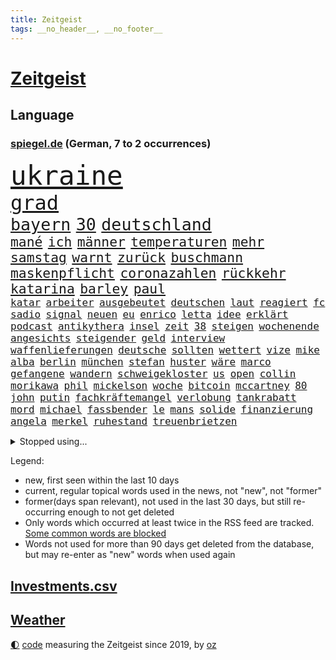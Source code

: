 ```yaml
---
title: Zeitgeist
tags: __no_header__, __no_footer__
---
```


# [Zeitgeist](https://oliz.io/zeitgeist/)

## Language

<h3><a href="https://www.spiegel.de" target="_blank">spiegel.de</a> (German, 7 to 2 occurrences)</h3>
<p style="font-family:monospace">
<span style="font-size:32pt"><a href="news_links.html#ukraine" class="current">ukraine</a></span>
<br>
<span style="font-size:24pt"><a href="news_links.html#grad" class="current">grad</a></span>
<br>
<span style="font-size:20pt"><a href="news_links.html#bayern" class="current">bayern</a></span>
<span style="font-size:20pt"><a href="news_links.html#30" class="current">30</a></span>
<span style="font-size:20pt"><a href="news_links.html#deutschland" class="current">deutschland</a></span>
<br>
<span style="font-size:16pt"><a href="news_links.html#mané" class="current">mané</a></span>
<span style="font-size:16pt"><a href="news_links.html#ich" class="current">ich</a></span>
<span style="font-size:16pt"><a href="news_links.html#männer" class="current">männer</a></span>
<span style="font-size:16pt"><a href="news_links.html#temperaturen" class="current">temperaturen</a></span>
<span style="font-size:16pt"><a href="news_links.html#mehr" class="current">mehr</a></span>
<span style="font-size:16pt"><a href="news_links.html#samstag" class="current">samstag</a></span>
<span style="font-size:16pt"><a href="news_links.html#warnt" class="current">warnt</a></span>
<span style="font-size:16pt"><a href="news_links.html#zurück" class="current">zurück</a></span>
<span style="font-size:16pt"><a href="news_links.html#buschmann" class="current">buschmann</a></span>
<span style="font-size:16pt"><a href="news_links.html#maskenpflicht" class="current">maskenpflicht</a></span>
<span style="font-size:16pt"><a href="news_links.html#coronazahlen" class="current">coronazahlen</a></span>
<span style="font-size:16pt"><a href="news_links.html#rückkehr" class="current">rückkehr</a></span>
<span style="font-size:16pt"><a href="news_links.html#katarina" class="current">katarina</a></span>
<span style="font-size:16pt"><a href="news_links.html#barley" class="current">barley</a></span>
<span style="font-size:16pt"><a href="news_links.html#paul" class="current">paul</a></span>
<br>
<span style="font-size:12pt"><a href="news_links.html#katar" class="current">katar</a></span>
<span style="font-size:12pt"><a href="news_links.html#arbeiter" class="current">arbeiter</a></span>
<span style="font-size:12pt"><a href="news_links.html#ausgebeutet" class="new">ausgebeutet</a></span>
<span style="font-size:12pt"><a href="news_links.html#deutschen" class="current">deutschen</a></span>
<span style="font-size:12pt"><a href="news_links.html#laut" class="current">laut</a></span>
<span style="font-size:12pt"><a href="news_links.html#reagiert" class="current">reagiert</a></span>
<span style="font-size:12pt"><a href="news_links.html#fc" class="current">fc</a></span>
<span style="font-size:12pt"><a href="news_links.html#sadio" class="current">sadio</a></span>
<span style="font-size:12pt"><a href="news_links.html#signal" class="current">signal</a></span>
<span style="font-size:12pt"><a href="news_links.html#neuen" class="current">neuen</a></span>
<span style="font-size:12pt"><a href="news_links.html#eu" class="current">eu</a></span>
<span style="font-size:12pt"><a href="news_links.html#enrico" class="new">enrico</a></span>
<span style="font-size:12pt"><a href="news_links.html#letta" class="new">letta</a></span>
<span style="font-size:12pt"><a href="news_links.html#idee" class="current">idee</a></span>
<span style="font-size:12pt"><a href="news_links.html#erklärt" class="current">erklärt</a></span>
<span style="font-size:12pt"><a href="news_links.html#podcast" class="current">podcast</a></span>
<span style="font-size:12pt"><a href="news_links.html#antikythera" class="new">antikythera</a></span>
<span style="font-size:12pt"><a href="news_links.html#insel" class="current">insel</a></span>
<span style="font-size:12pt"><a href="news_links.html#zeit" class="current">zeit</a></span>
<span style="font-size:12pt"><a href="news_links.html#38" class="current">38</a></span>
<span style="font-size:12pt"><a href="news_links.html#steigen" class="current">steigen</a></span>
<span style="font-size:12pt"><a href="news_links.html#wochenende" class="current">wochenende</a></span>
<span style="font-size:12pt"><a href="news_links.html#angesichts" class="current">angesichts</a></span>
<span style="font-size:12pt"><a href="news_links.html#steigender" class="current">steigender</a></span>
<span style="font-size:12pt"><a href="news_links.html#geld" class="current">geld</a></span>
<span style="font-size:12pt"><a href="news_links.html#interview" class="current">interview</a></span>
<span style="font-size:12pt"><a href="news_links.html#waffenlieferungen" class="current">waffenlieferungen</a></span>
<span style="font-size:12pt"><a href="news_links.html#deutsche" class="current">deutsche</a></span>
<span style="font-size:12pt"><a href="news_links.html#sollten" class="current">sollten</a></span>
<span style="font-size:12pt"><a href="news_links.html#wettert" class="current">wettert</a></span>
<span style="font-size:12pt"><a href="news_links.html#vize" class="new">vize</a></span>
<span style="font-size:12pt"><a href="news_links.html#mike" class="current">mike</a></span>
<span style="font-size:12pt"><a href="news_links.html#alba" class="new">alba</a></span>
<span style="font-size:12pt"><a href="news_links.html#berlin" class="current">berlin</a></span>
<span style="font-size:12pt"><a href="news_links.html#münchen" class="current">münchen</a></span>
<span style="font-size:12pt"><a href="news_links.html#stefan" class="current">stefan</a></span>
<span style="font-size:12pt"><a href="news_links.html#huster" class="new">huster</a></span>
<span style="font-size:12pt"><a href="news_links.html#wäre" class="current">wäre</a></span>
<span style="font-size:12pt"><a href="news_links.html#marco" class="current">marco</a></span>
<span style="font-size:12pt"><a href="news_links.html#gefangene" class="current">gefangene</a></span>
<span style="font-size:12pt"><a href="news_links.html#wandern" class="current">wandern</a></span>
<span style="font-size:12pt"><a href="news_links.html#schweigekloster" class="new">schweigekloster</a></span>
<span style="font-size:12pt"><a href="news_links.html#us" class="new">us</a></span>
<span style="font-size:12pt"><a href="news_links.html#open" class="current">open</a></span>
<span style="font-size:12pt"><a href="news_links.html#collin" class="new">collin</a></span>
<span style="font-size:12pt"><a href="news_links.html#morikawa" class="new">morikawa</a></span>
<span style="font-size:12pt"><a href="news_links.html#phil" class="current">phil</a></span>
<span style="font-size:12pt"><a href="news_links.html#mickelson" class="current">mickelson</a></span>
<span style="font-size:12pt"><a href="news_links.html#woche" class="current">woche</a></span>
<span style="font-size:12pt"><a href="news_links.html#bitcoin" class="current">bitcoin</a></span>
<span style="font-size:12pt"><a href="news_links.html#mccartney" class="current">mccartney</a></span>
<span style="font-size:12pt"><a href="news_links.html#80" class="current">80</a></span>
<span style="font-size:12pt"><a href="news_links.html#john" class="current">john</a></span>
<span style="font-size:12pt"><a href="news_links.html#putin" class="current">putin</a></span>
<span style="font-size:12pt"><a href="news_links.html#fachkräftemangel" class="current">fachkräftemangel</a></span>
<span style="font-size:12pt"><a href="news_links.html#verlobung" class="new">verlobung</a></span>
<span style="font-size:12pt"><a href="news_links.html#tankrabatt" class="current">tankrabatt</a></span>
<span style="font-size:12pt"><a href="news_links.html#mord" class="current">mord</a></span>
<span style="font-size:12pt"><a href="news_links.html#michael" class="current">michael</a></span>
<span style="font-size:12pt"><a href="news_links.html#fassbender" class="new">fassbender</a></span>
<span style="font-size:12pt"><a href="news_links.html#le" class="current">le</a></span>
<span style="font-size:12pt"><a href="news_links.html#mans" class="new">mans</a></span>
<span style="font-size:12pt"><a href="news_links.html#solide" class="new">solide</a></span>
<span style="font-size:12pt"><a href="news_links.html#finanzierung" class="current">finanzierung</a></span>
<span style="font-size:12pt"><a href="news_links.html#angela" class="current">angela</a></span>
<span style="font-size:12pt"><a href="news_links.html#merkel" class="current">merkel</a></span>
<span style="font-size:12pt"><a href="news_links.html#ruhestand" class="current">ruhestand</a></span>
<span style="font-size:12pt"><a href="news_links.html#treuenbrietzen" class="new">treuenbrietzen</a></span>
</p>
<details>
<summary>Stopped using...</summary>
<p class="former" style="font-size:12pt">
historiker(605) diskussion(604) generalsekretär(604) kommunen(604) festnahme(603) la(603) locker(603) maske(603) reiner(603) 5(602) abends(602) ausgezeichnet(602) beantragen(602) eingereicht(602) figur(602) sv(602) verbraucherschützer(602) weitet(602) brücke(601) daraufhin(601) klimaneutral(601) november(601) summe(601) überwinden(601) ausnahmen(600) geduld(600) kritische(600) rostock(600) sekunden(600) verhängen(600) weltweite(600) wünschen(600) coronahilfen(599) klaren(599) rainer(599) riss(599) stiftung(599) theater(599) warentest(599) zahlreichen(599) dauer(598) deswegen(598) erstaunlich(598) schaltet(598) teslachef(598) wählt(598) zurückgetreten(598) 33(597) coronaimpfstoffe(597) erziehung(597) lakers(597) masken(597) militärs(597) nordsee(597) präsentieren(597) sarscov2(597) schulze(597) wählen(597) abstimmen(596) eingesetzt(596) erlitten(596) gebraucht(596) gewaltig(596) lebte(596) spdpolitikerin(596) sports(596) steuert(596) strafen(596) vereinten(596) verschoben(596) wahrheit(596) weitergegeben(596) west(596) übergeben(596) athleten(595) ausschreitungen(595) enthüllt(595) gedenken(595) leere(595) niveau(595) priester(595) verbindung(595) überschattet(595) abwehr(594) deutet(594) facebook(594) freiheit(594) ifoinstitut(594) kurzarbeit(594) medikamente(594) zuge(594) berichterstattung(593) diego(593) djokovic(593) fußballprofi(593) höchststand(593) juden(593) libyen(593) planeten(593) preisen(593) verhängte(593) wälder(593) arbeitgeber(592) künftigen(592) schmidt(592) usregierung(592) bundesstaat(591) demonstrationen(591) dominiert(591) einstigen(591) elektroauto(591) forderung(591) geflogen(591) hotels(591) kieler(591) oberste(591) träumen(591) verzicht(591) branchen(590) gesteht(590) passen(590) unbedingt(590) amnesty(589) entscheidend(589) körperverletzung(589) langfristig(589) verfolgt(589) verlierer(589) beschuldigt(588) kindesmissbrauch(588) kultur(588) nerven(588) quer(588) wütend(588) üben(588) beteiligung(587) freund(587) klassiker(587) wirtschaftsministerium(587) abzug(586) feld(586) milde(586) pflanzen(586) springt(586) südafrika(586) schlechtes(585) ständig(585) amerikanischen(584) bürgermeisterin(584) jerusalem(584) prognosen(584) starker(584) verkaufen(584) arabische(583) bob(582) affäre(581) beklagt(581) vieles(581) bundesgesundheitsminister(580) februar(580) wirtschaftswachstum(580) zerstören(580) erschienen(579) vorgegangen(579) ausgesetzt(578) defensive(578) limit(578) stiegen(578) uefa(578) eigenem(577) erzielte(577) holocaust(577) jahrestag(577) eben(576) fortschritte(573) größere(573) bangt(572) einig(570) hohem(570) springen(570) uni(570) landesweit(569) bürgerinnen(568) niedrig(568) präsidentenwahl(568) s(568) bezeichnete(567) klimaziele(567) bangen(566) spannend(566) intensivstation(560) patzt(560) staatlichen(560) abermals(559) erforscht(557) schätzen(557) türen(557) liberalen(556) wiedergewählt(551) annäherung(547) gala(542) rache(542) farbe(536) möglichkeit(536) herzinfarkt(535) versammelt(532) einfache(530) erzieher(529) liter(529) 58(528) berühmtesten(528) zweieinhalb(525) explodiert(519) festgesetzt(517) rekorde(517) enthält(500) rasche(494) infos(489) medizinischen(489) geheimen(488) iv(488) schiebt(483) konfrontation(482) gaspipeline(477) gezielt(475) unionsfraktion(470) verlusten(466) kannte(465) medaille(459) recherche(457) missbrauchsvorwürfen(452) notstand(448) bürgerrechtler(443) universitäten(441) stimmenfang(437) gekippt(435) redaktion(434) gregor(431) doppelte(430) greenpeace(422) reformieren(422) vehement(416) herausragende(414) 250(412) scharfen(411) joseph(409) stoltenberg(404) kubicki(402) statistik(395) wissenschaftliche(394) eskalierte(393) 2045(386) regierungskoalition(382) potsdamer(376) abgegeben(375) absolute(374) 83(373) kontinent(365) parlamentswahlen(365) aktionäre(354) fassung(352) berge(351) belgischen(350) jamaika(345) aussterben(343) leichten(343) raste(339) truppe(339) flüchtet(338) schwangeren(333) coup(330) seenot(330) emirate(327) vierjährige(326) erhebung(322) warnungen(321) beides(320) kürzen(319) 33jährige(317) rechtens(316) bedankt(313) versehen(313) las(311) vegas(311) flut(308) erscheint(302) bauprojekte(301) ahrtal(298) maurer(298) höchstwert(297) zutritt(295) dämpfen(289) rückendeckung(288) war's(288) nachspielzeit(286) boosterimpfung(285) lieferprobleme(282) jahrzehnt(281) ali(279) düsseldorfer(278) fatalen(278) verstecken(278) inneren(276) human(274) haushalt(273) moderner(273) neuesten(269) music(268) ussoldaten(268) zorn(268) logistik(266) harris(265) volkspartei(259) hilfsorganisationen(258) ausgeschöpft(256) staatspräsident(256) hoffmann(255) längsten(255) staatsanwältin(249) finanzhilfen(246) ostdeutschen(246) angezündet(245) hell(245) spiegelspitzengespräch(245) terodde(245) älteste(242) bitcoins(241) exklusiven(241) kurzer(241) radikalen(239) derby(238) kremlsprecher(238) mutmaßliches(238) zündeten(237) demo(236) verdoppeln(235) amtskollegen(234) störungen(233) gezielte(231) annulliert(230) sam(230) virtuellen(230) wahlergebnis(230) grünenpolitiker(229) klägerin(229) halbes(227) kindesmissbrauchs(227) presseschau(227) hendrik(225) knappheit(225) lindern(225) mächtig(225) elke(224) heidenreich(224) nullcovidstrategie(224) warburg(223) gasversorgung(222) morde(222) 260(219) erzeugerpreise(219) saal(219) messenger(218) volksverhetzung(218) irische(217) aktivitäten(216) beantwortet(213) kampfjets(213) bereichen(212) bremens(212) 74(211) gewaltsamer(211) überlastung(211) begleichen(210) töchtern(208) euländer(207) zufällig(207) frühling(206) füllkrug(205) materialien(205) niclas(205) soziologe(205) kräftigen(204) lockt(204) zoos(204) gestört(202) beitreten(201) erheblichen(201) gletscher(199) bevorstehenden(196) kartoffeln(196) bauarbeiter(194) dienstleister(193) kriminalität(192) schusswaffen(192) viermal(191) unbegründet(190) svenja(188) fabian(187) gewaltsamen(187) kentucky(187) flüchtenden(186) geringer(186) energiekonzern(184) feierten(184) sportlichen(184) aggression(183) beteiligte(183) gelb(183) geschmack(183) winfried(183) auseinander(182) bundesfinanzminister(182) vorgesetzte(182) zerocovidpolitik(182) einfacher(181) historischer(180) zielen(180) kontrollierte(179) ministerinnen(179) usrepräsentantenhaus(179) zufall(179) beschwert(176) blumen(176) vietnam(175) kalb(174) rekordsumme(174) schwein(172) verschiedenen(172) coronaproteste(171) fehlgeburt(171) frieren(171) geboostert(171) angekündigte(170) behauptungen(170) faber(170) american(169) befragten(169) kretschmann(168) landeten(168) negativserie(168) überlebten(168) angeht(167) eukommissionschefin(167) besiegen(166) fdpverkehrsminister(166) kollegin(166) aufsehenerregenden(165) ebay(165) hässliche(165) marcus(165) nordische(165) mount(164) pflegerinnen(164) fußballweltverband(163) männlichkeit(163) stausee(163) student(163) verrat(163) verurteilten(163) dmytro(162) windräder(162) 67(161) verfassungsschützer(161) phoenix(160) moskauer(159) gewährt(158) renault(158) bauer(156) leiser(156) parallelwelt(156) telefonieren(156) genießen(155) jeweils(155) revision(154) bafög(153) kader(153) erkennt(151) lockert(151) menschenrechtler(151) auswanderer(150) flugzeugen(150) führungsriege(150) cool(149) fangen(148) traurige(148) verpflichtung(148) erleiden(147) genehmigt(147) 140(146) anträge(146) ausgangssperre(145) lastwagenfahrer(145) bedeute(144) everest(144) helen(144) ersparnisse(143) aufrüstung(142) beweis(142) erfand(142) fossil(142) hinzu(142) systematisch(142) wegfallen(142) brot(140) lasche(140) passierte(140) abgeholt(138) auszugeben(137) bundesaußenministerin(137) nordkoreas(137) unterstützte(137) kunstmarkt(135) schießereien(135) cover(134) erworben(134) weitreichend(134) familienvater(133) peilt(133) wild(133) geklagt(132) usfirmen(132) abschuss(131) einbußen(131) handelsabkommen(131) usverteidigungsminister(131) bridge(130) verabreden(130) cruises(129) marilyn(129) reparatur(129) schalker(129) unterscheiden(129) enttäuschend(128) wahlrechtsreform(128) abgefahren(127) jr(127) stephan(127) teilten(127) verschwindet(127) datenschutz(126) erreichten(125) tourist(125) unabhängiger(125) überlässt(125) 61jährige(123) moniert(123) verdreifachen(122) überwachungskameras(122) fremd(121) hinab(120) mv(120) prorussischen(120) wiederum(120) bestürzt(119) stemmen(119) offenbaren(118) operation(118) cyberattacken(117) fake(117) feldzug(117) häftlingen(117) kondome(117) natogeneralsekretär(117) cowboys(116) dominierten(116) einheit(116) nonnenwerth(116) toryabgeordneter(116) verdanken(115) 49(114) designer(114) säbelrasseln(113) fisch(112) hongkongs(112) motivierte(112) nützt(112) protagonisten(112) weltkriegs(112) dgbchef(111) photography(111) umfragen(111) homosexualität(110) neuregelung(110) aufteilen(109) haustiere(108) kampfflugzeuge(108) idaroberstein(107) infolge(107) vergab(106) ai(105) mekong(105) runter(105) verräter(105) young(105) abschieds(104) antiterroreinsatz(104) elektronische(104) unterbrechen(104) barrier(103) reef(103) systeme(103) teslafabrik(103) unbewaffnete(103) gesichtserkennung(102) niederlegen(102) schlussstrich(101) disqualifiziert(100) pausen(100) peace(100) ruinen(100) staatskanzlei(100) ausgeweitet(99) kusel(99) neubrandenburg(99) posiert(99) verspätungen(99) übergossen(99) flughafens(98) funktionäre(98) hausdurchsuchung(98) tui(98) vollständigen(98) lizenz(97) projekten(97) schief(97) beschleunigt(96) besonderheiten(96) traurig(96) elektronischen(95) traut(95) usamerikanerin(95) vereine(94) vorab(94) preußen(93) schuster(93) terrorverdacht(93) bauch(92) einsam(92) spiegeltitelstory(92) ausfiel(91) inakzeptabel(91) mac(91) machbar(91) videoschalte(91) ausfällt(90) ausgenutzt(90) fillon(90) beschuss(89) champsélysées(89) spdchef(89) wesentlich(89) cas(88) erliegen(88) fluss(88) luxusauto(88) natomitgliedschaft(88) spdlinken(88) sportgerichtshof(88) a7(87) anzug(87) koalas(87) passé(87) prorussische(87) verbrachte(87) auswandern(86) erwürgt(86) fußballspiel(86) impfschutz(86) kutschaty(86) rechtsextremist(86) zugenommen(86) erfolgreicher(85) fluggast(85) häme(85) lieferstopp(85) siege(85) zittern(85) angestoßen(84) besaß(84) betreiben(84) co₂abgabe(84) gewehr(84) nächtlichen(84) schauer(84) spitzenkandidaten(84) grundwasser(83) regionalliga(83) rotweiss(83) veruntreuung(83) waldbesitzer(83) beliefert(82) blitzschnell(82) clearview(82) gebiete(82) mangelhaft(82) mittagspause(82) tankt(82) verteidigungsbündnis(82) 52jähriger(81) deborah(81) fighters(81) foo(81) freundschaften(81) muslim(81) virtual(81) überarbeitet(81) jahreszeit(80) beruhigt(79) eingenommen(79) kremlchefs(79) ostfriesischen(79) broschüre(78) instrumentalisiert(78) nkunku(78) nützlich(78) weitem(78) beugt(77) gestochen(77) kiewer(77) preisgeld(77) applaus(76) deutliches(76) futter(76) harrten(76) industrienationen(76) katastrophale(76) niedergestochen(76) spannendes(76) unsicher(76) 32jährige(75) angelegten(75) anwendung(75) blume(75) csugeneralsekretär(75) offizieller(75) stufen(75) argumentieren(74) aussetzung(74) außergewöhnliche(74) bp(74) exkanzlers(74) freiwillige(73) iwan(73) strategische(73) traditionsklub(73) verfolgungsjagd(73) zuwiderhandlung(73) group(72) knöllchen(72) natotreffen(72) polizeiwagen(72) angreifern(71) binnenflüchtlinge(71) empfang(71) malik(71) natochef(71) rettungshubschrauber(71) arbeitsbedingungen(70) bombenanschlag(70) expartnerin(70) ungewiss(70) zunimmt(70) abgewehrt(69) geburtsklinik(69) kinderpsychiater(69) einzigartigen(68) herkunft(68) verbandes(68) verspottete(68) äckern(68) alpenrepublik(67) besitzern(67) bussen(67) eigentor(67) einkauf(67) lindners(67) trier(67) burkhard(66) touren(66) tyson(66) verfügt(66) abtreibungsgegner(65) beanspruchen(65) rapide(65) begrenzt(64) bezug(64) chemiewaffen(64) günstigste(64) interimspräsident(64) künstlerinnen(64) ungeahnte(64) verschlechterte(64) volkes(64) weltkulturerbe(64) westküste(64) boxer(63) gottes(63) hauptversammlung(63) reanimiert(63) saisonende(63) christie's(62) exprofi(62) grenzt(62) internetzensur(62) jake(62) koordination(62) mach(62) nötige(62) saharastaub(62) spieltags(62) staub(62) bonuszahlungen(61) coronagelder(61) abtreiben(60) militärbündnisses(60) niedersächsischen(60) nikolaj(60) prämiert(60) solarstrom(60) ungewohnten(60) anfänge(59) kriegspropaganda(59) ukrainehilfe(59) ultras(59) villen(59) einberufen(58) flossen(58) glaube(58) lodern(58) pyrotechnik(58) roms(58) sachverständige(58) sahara(58) traktoren(58) abgabe(57) co₂ausstoß(57) koordinator(57) lohnpreisspirale(57) optisch(57) strategisch(57) zellen(57) zerocovidstrategie(57) 39(56) aramco(56) bundesligaspieltag(56) bundesverband(56) günstigsten(56) lecker(56) olga(56) saudi(56) traditionsreiche(56) verschlechtern(56) völkermord(56) anke(55) energiepaket(55) kiffen(55) konsortium(55) menschlicher(55) millionenspende(55) rehlinger(55) satte(55) tschechiens(55) dgbvorsitzende(54) halbiert(54) sportchef(54) angriffskriegs(53) ausrichten(53) auszugehen(53) beobachtete(53) bevölkerungsschutz(53) erhalt(53) hawkins(53) kunstsammlung(53) potter(53) prag(53) schwadronierte(53) zentralrat(53) biniam(52) eritrea(52) girmay(52) helsinki(52) machtwechsel(52) antwerpen(51) detaillierten(51) dmitrij(51) flüssiggasterminals(51) gentwevelgem(51) interner(51) landwirt(51) luxusvillen(51) träge(50) zsymbol(50) zulegen(50) astronaut(49) diesjährigen(49) fang(49) schmecken(49) schweriner(49) untersagen(49) unzulänglich(49) wahlkarten(49) wählerwanderung(49) doha(48) zuschauern(48) grundstücke(47) louis(47) neutral(47) schiffbrüchige(47) erwies(46) frühes(46) insolvenzen(46) itbranche(46) rechnungen(46) reuter(46) schiedsgericht(46) schulsystem(46) vorsätzlicher(46) angeschlagene(45) lahmzulegen(45) mordkommission(45) rekordniveau(45) riskieren(45) räuber(45) viertelmillion(45) vortag(45) wiegelt(45) zuschüsse(45) öpnv(45) al(44) arbeitslosigkeit(44) feldenkirchen(44) françois(44) jemenitische(44) leeres(44) süßwarenindustrie(44) ferrero(43) heldentum(43) jurij(43) salmonellen(43) siebzigerjahre(43) sowjetischen(43) südossetien(43) züchter(43) dissertation(42) gärtner(42) jamal(42) khashoggi(42) kohfeldt(42) konkret(42) tvsender(42) tötungsdelikt(42) unerwünschten(42) 16jährige(41) bafögreform(41) einsetzt(41) flüssiges(41) huber(41) konjunktureinbruch(41) verpflichtenden(41) volkswirtschaft(41) vollzug(41) welch(41) bremse(40) ehrenmal(40) rekordtempo(40) streifen(40) aufgewacht(39) buschland(39) fing(39) mandat(39) mehrheiten(39) traumatisiert(39) tschernihiw(39) wahllos(39) rica(38) vorfälle(38) antonina(37) eupläne(37) gewalttaten(37) kompromissvorschlag(37) voneinander(37) banker(36) belegschaft(36) enges(36) schindler(36) wohnungsmarkt(36) 26jähriger(35) bäckerei(35) gitarre(35) rajapaksa(35) veranstaltet(35) blaugelber(34) francois(34) friedenstauben(34) klos(34) kriegsgerät(34) pferderennen(34) phosphormunition(34) ressortchefin(34) wetterexperten(34) gerichts(33) morden(33) mordverdachts(33) ngo(33) nicola(33) verteidigungsausschuss(33) beine(32) fotografie(32) franken(32) hilfreich(32) sechsstellige(32) stünde(32) willige(32) bebt(31) bergsteiger(31) knopfdruck(31) kommender(31) menschenhandel(31) millionenschwere(31) stellvertretende(31) videocall(31) vierstellige(31) formal(30) frühzeitig(30) gestaltete(30) recherchen(30) wertvolle(30) würdigung(30) belagerten(29) besserer(29) gefangenenaustausch(29) parkhaus(29) blüte(28) playoffspiel(28) titanic(28) unbekannt(28) bauchschmerzen(27) bleib(27) normalisiert(27) oasis(27) sexpartnerin(27) spiritus(27) stahlwerk(27) torsten(27) vorhanden(27) arminias(26) ausfuhren(26) cameron(26) geschädigt(26) palästinensern(26) predigt(26) wels(26) gaseta(25) kopfverletzung(25) nowaja(25) stahlwerks(25) vorzulegen(25) feiertage(24) kriegsverletzte(24) routen(24) stadien(24) stuttgarts(24) wahlniederlagen(24) enkel(23) gekürzt(23) koalitionen(23) kopfankopfrennen(23) mannheim(23) muslimen(23) suns(23) verbliebenen(23) zubereiten(23) ecuadorianischen(22) eingewiesen(22) ko(22) konstantin(22) kuhle(22) marktmanipulation(22) politikwissenschaftlerin(22) aktionären(21) besonderheit(21) fragwürdige(21) insolventen(21) leerstelle(21) scholz’(21) steigerungen(21) usrapper(21) ergebnissen(20) hermann(20) onlineschule(20) puppe(20) stärkeres(20) unesco(20) 2006(19) boomt(19) el(19) exfraktionschef(19) harz(19) hoeneß(19) rüsten(19) uli(19) verhängnis(19) anlaufstelle(18) anonym(18) bäcker(18) eugrenzschutzagentur(18) frontex(18) kippt(18) niinistö(18) präsidiumsmitglieder(18) sauli(18) ökologisch(18) gestiegener(17) hackerangriffe(17) stauten(17) verheiratet(17) einstecken(16) gehör(16) machine(16) schrecklich(16) 4500(15) abtransportiert(15) lukrative(15) wahlkampfendspurt(15) zehnten(15) kleid(14) met(14) monroe(14) mähdrescher(14) panzerhaubitze(14) ölboykott(14) allmählich(13) bedrohlich(13) delikte(13) gaslieferstopp(13) raf(13) wohnhäusern(13) beisein(12) doctor(12) lehre(12) olympiastadion(12) regionalverkehr(12) sowjetischer(12) trüben(12) atlas(11) bedienen(11) dortige(11) maskenaffäre(11)
</p>
</details>
<p>Legend:
<ul>
<li><span class="new">new</span>, first seen within the last 10 days</li>
<li><span class="current">current</span>, regular topical words used in the news, not "new", not "former"</li>
<li><span class="former">former(days span relevant)</span>, not used in the last 30 days, but still re-occurring enough to not get deleted</li>
<li>Only words which occurred at least twice in the RSS feed are tracked. <a href="language/filters.py">Some common words are blocked</a></li>
<li>Words not used for more than 90 days get deleted from the database, but may re-enter as "new" words when used again</li>
</ul>
</p>

## [Investments](investments.html)[.csv](investments.csv)

## [Weather](weather.html)

<footer>
<a href="javascript:toggleTheme()" class="nav">🌓</a>
<a href="https://github.com/ooz/zeitgeist">code</a> measuring the Zeitgeist since 2019, by <a href="https://oliz.io">oz</a>
</footer>
